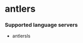 <!--- THIS DOCUMENT IS AUTOMATICALLY GENERATED, DON'T EDIT IT -->
# antlers

### Supported language servers

- antlersls
